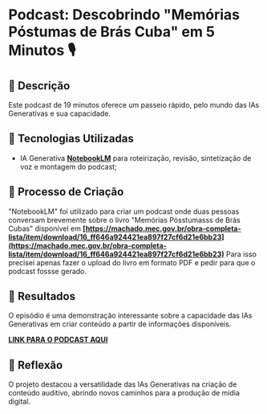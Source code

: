 # Podcast: Descobrindo "Memórias Póstumas de Brás Cuba" em 5 Minutos 🎙️

## 📒 Descrição
Este podcast de 19 minutos oferece um passeio rápido, pelo mundo das IAs Generativas e sua capacidade.

## 🤖 Tecnologias Utilizadas
- IA Generativa **[NotebookLM](https://notebooklm.google.com/)** para roteirização, revisão, sintetização de voz e montagem do podcast;

## 🧐 Processo de Criação
"NotebookLM" foi utilizado para criar um podcast onde duas pessoas conversam brevemente sobre o livro "Memórias Pósstumasss de Brás Cubas" disponível em **[https://machado.mec.gov.br/obra-completa-lista/item/download/16_ff646a924421ea897f27cf6d21e6bb23](https://machado.mec.gov.br/obra-completa-lista/item/download/16_ff646a924421ea897f27cf6d21e6bb23)** Para isso precisei apenas fazer o upload do livro em formato PDF e pedir para que o podcast fossse gerado.

## 🚀 Resultados
O episódio é uma demonstração interessante sobre a capacidade das IAs Generativas em criar conteúdo a partir de informações disponíveis.

**[LINK PARA O PODCAST AQUI](https://notebooklm.google.com/notebook/d6ea509f-5c98-4fc5-92e3-34d262a1b444/audio)**

## 💭 Reflexão
O projeto destacou a versatilidade das IAs Generativas na criação de conteúdo auditivo, abrindo novos caminhos para a produção de mídia digital.
